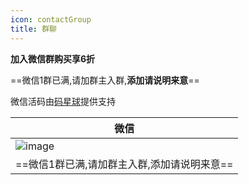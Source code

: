 ```yaml
---
icon: contactGroup
title: 群聊
---
```



**加入微信群购买享6折️**

==微信1群已满,请加群主入群,**添加请说明来意**==

微信活码由[码星球](http://hm.hencoder.cn/)提供支持

 |微信|
|------------- |
|![image](https://oscimg.oschina.net/oscnet/up-7571c5b5fd54665199b0eb99454389cd615.png)|
|==微信1群已满,请加群主入群,添加请说明来意==|






